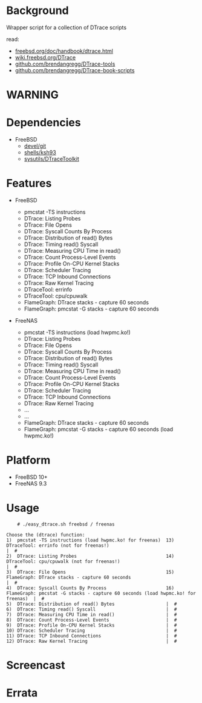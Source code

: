 
Background
==========
Wrapper script for a collection of DTrace scripts

read:
* [freebsd.org/doc/handbook/dtrace.html](https://www.freebsd.org/doc/handbook/dtrace.html)
* [wiki.freebsd.org/DTrace](https://wiki.freebsd.org/DTrace)
* [github.com/brendangregg/DTrace-tools](https://github.com/brendangregg/DTrace-tools)
* [github.com/brendangregg/DTrace-book-scripts](https://github.com/brendangregg/DTrace-book-scripts)

WARNING
=======

Dependencies
============
* FreeBSD
   * [devel/git](https://www.freshports.org/devel/git/)
   * [shells/ksh93](https://www.freshports.org/shells/ksh93/)
   * [sysutils/DTraceToolkit](https://www.freshports.org/sysutils/DTraceToolkit/)

Features
========
* FreeBSD
  * pmcstat -TS instructions
  * DTrace: Listing Probes
  * DTrace: File Opens
  * DTrace: Syscall Counts By Process
  * DTrace: Distribution of read() Bytes
  * DTrace: Timing read() Syscall
  * DTrace: Measuring CPU Time in read()
  * DTrace: Count Process-Level Events
  * DTrace: Profile On-CPU Kernel Stacks
  * DTrace: Scheduler Tracing
  * DTrace: TCP Inbound Connections
  * DTrace: Raw Kernel Tracing
  * DTraceTool: errinfo
  * DTraceTool: cpu/cpuwalk
  * FlameGraph: DTrace stacks - capture 60 seconds
  * FlameGraph: pmcstat -G stacks - capture 60 seconds

* FreeNAS
  * pmcstat -TS instructions (load hwpmc.ko!)
  * DTrace: Listing Probes
  * DTrace: File Opens
  * DTrace: Syscall Counts By Process
  * DTrace: Distribution of read() Bytes
  * DTrace: Timing read() Syscall
  * DTrace: Measuring CPU Time in read()
  * DTrace: Count Process-Level Events
  * DTrace: Profile On-CPU Kernel Stacks
  * DTrace: Scheduler Tracing
  * DTrace: TCP Inbound Connections
  * DTrace: Raw Kernel Tracing
  * ...
  * ...
  * FlameGraph: DTrace stacks - capture 60 seconds
  * FlameGraph: pmcstat -G stacks - capture 60 seconds (load hwpmc.ko!)

Platform
========
* FreeBSD 10+
* FreeNAS 9.3

Usage
=====
```
    # ./easy_dtrace.sh freebsd / freenas

Choose the (dtrace) function:
1)  pmcstat -TS instructions (load hwpmc.ko! for freenas)  13) DTraceTool: errinfo (not for freenas!)                                           |  #
2)  DTrace: Listing Probes                                 14) DTraceTool: cpu/cpuwalk (not for freenas!)                                       |  #
3)  DTrace: File Opens                                     15) FlameGraph: DTrace stacks - capture 60 seconds                                   |  #
4)  DTrace: Syscall Counts By Process                      16) FlameGraph: pmcstat -G stacks - capture 60 seconds (load hwpmc.ko! for freenas)  |  #
5)  DTrace: Distribution of read() Bytes                   |  #
6)  DTrace: Timing read() Syscall                          |  #
7)  DTrace: Measuring CPU Time in read()                   |  #
8)  DTrace: Count Process-Level Events                     |  #
9)  DTrace: Profile On-CPU Kernel Stacks                   |  #
10) DTrace: Scheduler Tracing                              |  #
11) DTrace: TCP Inbound Connections                        |  #
12) DTrace: Raw Kernel Tracing                             |  #

```

Screencast
==========

Errata
======

